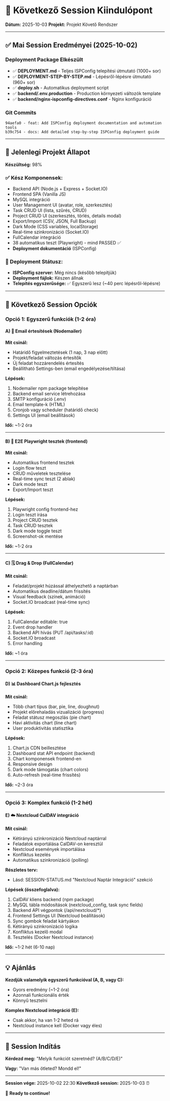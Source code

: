 # 📌 Következő Session Kiindulópont
**Dátum:** 2025-10-03
**Projekt:** Projekt Követő Rendszer

---

## ✅ Mai Session Eredményei (2025-10-02)

### Deployment Package Elkészült
- ✅ **DEPLOYMENT.md** - Teljes ISPConfig telepítési útmutató (1000+ sor)
- ✅ **DEPLOYMENT-STEP-BY-STEP.md** - Lépésről-lépésre útmutató (960+ sor)
- ✅ **deploy.sh** - Automatikus deployment script
- ✅ **backend/.env.production** - Production környezeti változók template
- ✅ **backend/nginx-ispconfig-directives.conf** - Nginx konfiguráció

### Git Commits
```
94aefa0 - feat: Add ISPConfig deployment documentation and automation tools
b39c754 - docs: Add detailed step-by-step ISPConfig deployment guide
```

---

## 🎯 Jelenlegi Projekt Állapot

**Készültség:** 98%

### ✅ Kész Komponensek:
- Backend API (Node.js + Express + Socket.IO)
- Frontend SPA (Vanilla JS)
- MySQL integráció
- User Management UI (avatar, role, szerkesztés)
- Task CRUD UI (lista, szűrés, CRUD)
- Project CRUD UI (szerkesztés, törlés, details modal)
- Export/Import (CSV, JSON, Full Backup)
- Dark Mode (CSS variables, localStorage)
- Real-time szinkronizáció (Socket.IO)
- FullCalendar integráció
- 38 automatikus teszt (Playwright) - mind PASSED ✅
- **Deployment dokumentáció** (ISPConfig)

### 🚧 Deployment Státusz:
- **ISPConfig szerver:** Még nincs (később telepítjük)
- **Deployment fájlok:** Készen állnak
- **Telepítés egyszerűsége:** ✅ Egyszerű lesz (~40 perc lépésről-lépésre)

---

## 🚀 Következő Session Opciók

### Opció 1: Egyszerű funkciók (1-2 óra)

#### A) 📧 Email értesítések (Nodemailer)
**Mit csinál:**
- Határidő figyelmeztetések (1 nap, 3 nap előtt)
- Projekt/feladat változás értesítők
- Új feladat hozzárendelés értesítés
- Beállítható Settings-ben (email engedélyezése/tiltása)

**Lépések:**
1. Nodemailer npm package telepítése
2. Backend email service létrehozása
3. SMTP konfiguráció (.env)
4. Email template-k (HTML)
5. Cronjob vagy scheduler (határidő check)
6. Settings UI (email beállítások)

**Idő:** ~1-2 óra

---

#### B) 🧪 E2E Playwright tesztek (frontend)
**Mit csinál:**
- Automatikus frontend tesztek
- Login flow teszt
- CRUD műveletek tesztelése
- Real-time sync teszt (2 ablak)
- Dark mode teszt
- Export/Import teszt

**Lépések:**
1. Playwright config frontend-hez
2. Login teszt írása
3. Project CRUD tesztek
4. Task CRUD tesztek
5. Dark mode toggle teszt
6. Screenshot-ok mentése

**Idő:** ~1-2 óra

---

#### C) 🗓️ Drag & Drop (FullCalendar)
**Mit csinál:**
- Feladat/projekt húzással áthelyezhető a naptárban
- Automatikus deadline/dátum frissítés
- Visual feedback (színek, animáció)
- Socket.IO broadcast (real-time sync)

**Lépések:**
1. FullCalendar editable: true
2. Event drop handler
3. Backend API hívás (PUT /api/tasks/:id)
4. Socket.IO broadcast
5. Error handling

**Idő:** ~1 óra

---

### Opció 2: Közepes funkció (2-3 óra)

#### D) 📊 Dashboard Chart.js fejlesztés
**Mit csinál:**
- Több chart típus (bar, pie, line, doughnut)
- Projekt előrehaladás vizualizáció (progress)
- Feladat státusz megoszlás (pie chart)
- Havi aktivitás chart (line chart)
- User produktivitás statisztika

**Lépések:**
1. Chart.js CDN beillesztése
2. Dashboard stat API endpoint (backend)
3. Chart komponensek frontend-en
4. Responsive design
5. Dark mode támogatás (chart colors)
6. Auto-refresh (real-time frissítés)

**Idő:** ~2-3 óra

---

### Opció 3: Komplex funkció (1-2 hét)

#### E) ☁️ Nextcloud CalDAV integráció
**Mit csinál:**
- Kétirányú szinkronizáció Nextcloud naptárral
- Feladatok exportálása CalDAV-on keresztül
- Nextcloud események importálása
- Konfliktus kezelés
- Automatikus szinkronizáció (polling)

**Részletes terv:**
- Lásd: SESSION-STATUS.md "Nextcloud Naptár Integráció" szekció

**Lépések (összefoglalva):**
1. CalDAV kliens backend (npm package)
2. MySQL tábla módosítások (nextcloud_config, task sync fields)
3. Backend API végpontok (/api/nextcloud/*)
4. Frontend Settings UI (Nextcloud beállítások)
5. Sync gombok feladat kártyákon
6. Kétirányú szinkronizáció logika
7. Konfliktus kezelő modal
8. Tesztelés (Docker Nextcloud instance)

**Idő:** ~1-2 hét (6-10 nap)

---

## 💡 Ajánlás

**Kezdjük valamelyik egyszerű funkcióval (A, B, vagy C):**
- Gyors eredmény (~1-2 óra)
- Azonnali funkcionális érték
- Könnyű tesztelni

**Komplex Nextcloud integráció (E):**
- Csak akkor, ha van 1-2 heted rá
- Nextcloud instance kell (Docker vagy éles)

---

## 🎯 Session Indítás

**Kérdezd meg:**
"Melyik funkciót szeretnéd? (A/B/C/D/E)"

**Vagy:**
"Van más ötleted? Mondd el!"

---

**Session vége:** 2025-10-02 22:30
**Következő session:** 2025-10-03 ⏰

🚀 **Ready to continue!**
